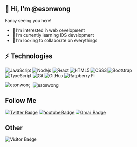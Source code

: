 ## 👋 Hi, I’m @esonwong

Fancy seeing you here!

- 👀 I’m interested in web development
- 🌱 I’m currently learning IOS development
- 💞️ I’m looking to collaborate on everythings


## ⚡ Technologies

![JavaScript](https://img.shields.io/badge/-JavaScript-black?style=flat-square&logo=javascript)
![Nodejs](https://img.shields.io/badge/-Nodejs-black?style=flat-square&logo=Node.js)
![React](https://img.shields.io/badge/-React-black?style=flat-square&logo=react)
![HTML5](https://img.shields.io/badge/-HTML5-E34F26?style=flat-square&logo=html5&logoColor=white)
![CSS3](https://img.shields.io/badge/-CSS3-1572B6?style=flat-square&logo=css3)
![Bootstrap](https://img.shields.io/badge/-Bootstrap-563D7C?style=flat-square&logo=bootstrap)
![TypeScript](https://img.shields.io/badge/-TypeScript-005ABC?style=flat-square&logo=typescript)
![Git](https://img.shields.io/badge/-Git-black?style=flat-square&logo=git)
![GitHub](https://img.shields.io/badge/-GitHub-181717?style=flat-square&logo=github)
![Raspberry Pi](https://img.shields.io/badge/-Raspberry%20Pi-C51A4A?style=flat-square&logo=Raspberry-Pi)


<p><img align="left" src="https://github-readme-stats.vercel.app/api/top-langs?username=esonwong&show_icons=true&locale=en&layout=compact" alt="esonwong" /></p>

<p>&nbsp;<img align="center" src="https://github-readme-stats.vercel.app/api?username=esonwong&show_icons=true&locale=en" alt="esonwong" /></p>



## Follow Me

[![Twitter Badge](https://img.shields.io/badge/-eson000-005ABC?style=flat-square&logo=Twitter&logoColor=white&link=https://twitter.com/eson000)](https://twitter.com/eson000)
[![Youtube Badge](https://img.shields.io/badge/-EsonWong-darkred?style=flat-square&logo=youtube&logoColor=white&link=https://www.youtube.com/c/itiwll)](https://www.youtube.com/c/itiwll)
[![Gmail Badge](https://img.shields.io/badge/-esonzero@gmail.com-c14438?style=flat-square&logo=Gmail&logoColor=white&link=mailto:esonzero@gmail.com)](mailto:esonzero@gmail.com)


## Other
![Visitor Badge](https://visitor-badge.laobi.icu/badge?page_id=esonwong.esonwong)
